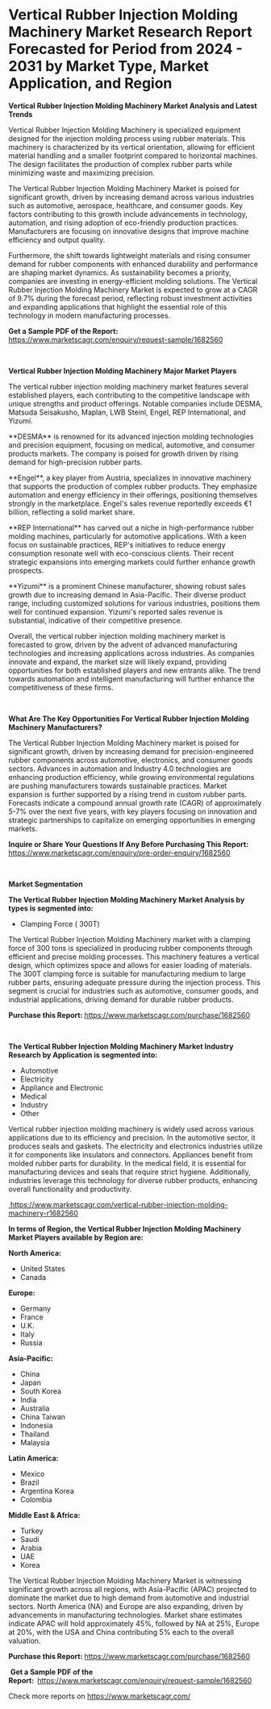 <p><h1>Vertical Rubber Injection Molding Machinery Market Research Report Forecasted for Period from 2024 -  2031 by Market Type, Market Application, and Region</h1></p><p><strong>Vertical Rubber Injection Molding Machinery Market Analysis and Latest Trends</strong></p>
<p><p>Vertical Rubber Injection Molding Machinery is specialized equipment designed for the injection molding process using rubber materials. This machinery is characterized by its vertical orientation, allowing for efficient material handling and a smaller footprint compared to horizontal machines. The design facilitates the production of complex rubber parts while minimizing waste and maximizing precision.</p><p>The Vertical Rubber Injection Molding Machinery Market is poised for significant growth, driven by increasing demand across various industries such as automotive, aerospace, healthcare, and consumer goods. Key factors contributing to this growth include advancements in technology, automation, and rising adoption of eco-friendly production practices. Manufacturers are focusing on innovative designs that improve machine efficiency and output quality.</p><p>Furthermore, the shift towards lightweight materials and rising consumer demand for rubber components with enhanced durability and performance are shaping market dynamics. As sustainability becomes a priority, companies are investing in energy-efficient molding solutions. The Vertical Rubber Injection Molding Machinery Market is expected to grow at a CAGR of 9.7% during the forecast period, reflecting robust investment activities and expanding applications that highlight the essential role of this technology in modern manufacturing processes.</p></p>
<p><strong>Get a Sample PDF of the Report:&nbsp;</strong> <a href="https://www.marketscagr.com/enquiry/request-sample/1682560?utm_campaign=1868&utm_medium=2&utm_source=Github&utm_content=ia&utm_term=30122024&utm_id=vertical-rubber-injection-molding-machinery">https://www.marketscagr.com/enquiry/request-sample/1682560</a></p>
<p>&nbsp;</p>
<p><strong>Vertical Rubber Injection Molding Machinery Major Market Players</strong></p>
<p><p>The vertical rubber injection molding machinery market features several established players, each contributing to the competitive landscape with unique strengths and product offerings. Notable companies include DESMA, Matsuda Seisakusho, Maplan, LWB Steinl, Engel, REP International, and Yizumi.</p><p>**DESMA** is renowned for its advanced injection molding technologies and precision equipment, focusing on medical, automotive, and consumer products markets. The company is poised for growth driven by rising demand for high-precision rubber parts.</p><p>**Engel**, a key player from Austria, specializes in innovative machinery that supports the production of complex rubber products. They emphasize automation and energy efficiency in their offerings, positioning themselves strongly in the marketplace. Engel's sales revenue reportedly exceeds €1 billion, reflecting a solid market share.</p><p>**REP International** has carved out a niche in high-performance rubber molding machines, particularly for automotive applications. With a keen focus on sustainable practices, REP's initiatives to reduce energy consumption resonate well with eco-conscious clients. Their recent strategic expansions into emerging markets could further enhance growth prospects.</p><p>**Yizumi** is a prominent Chinese manufacturer, showing robust sales growth due to increasing demand in Asia-Pacific. Their diverse product range, including customized solutions for various industries, positions them well for continued expansion. Yizumi's reported sales revenue is substantial, indicative of their competitive presence.</p><p>Overall, the vertical rubber injection molding machinery market is forecasted to grow, driven by the advent of advanced manufacturing technologies and increasing applications across industries. As companies innovate and expand, the market size will likely expand, providing opportunities for both established players and new entrants alike. The trend towards automation and intelligent manufacturing will further enhance the competitiveness of these firms.</p></p>
<p>&nbsp;</p>
<p><strong>What Are The Key Opportunities For Vertical Rubber Injection Molding Machinery Manufacturers?</strong></p>
<p><p>The Vertical Rubber Injection Molding Machinery market is poised for significant growth, driven by increasing demand for precision-engineered rubber components across automotive, electronics, and consumer goods sectors. Advances in automation and Industry 4.0 technologies are enhancing production efficiency, while growing environmental regulations are pushing manufacturers towards sustainable practices. Market expansion is further supported by a rising trend in custom rubber parts. Forecasts indicate a compound annual growth rate (CAGR) of approximately 5-7% over the next five years, with key players focusing on innovation and strategic partnerships to capitalize on emerging opportunities in emerging markets.</p></p>
<p><strong>Inquire or Share Your Questions If Any Before Purchasing This Report:</strong> <a href="https://www.marketscagr.com/enquiry/pre-order-enquiry/1682560?utm_campaign=1868&utm_medium=2&utm_source=Github&utm_content=ia&utm_term=30122024&utm_id=vertical-rubber-injection-molding-machinery">https://www.marketscagr.com/enquiry/pre-order-enquiry/1682560</a></p>
<p>&nbsp;</p>
<p><strong>Market Segmentation</strong></p>
<p><strong>The Vertical Rubber Injection Molding Machinery Market Analysis by types is segmented into:</strong></p>
<p><ul><li>Clamping Force ( 300T)</li></ul></p>
<p><p>The Vertical Rubber Injection Molding Machinery market with a clamping force of 300 tons is specialized in producing rubber components through efficient and precise molding processes. This machinery features a vertical design, which optimizes space and allows for easier loading of materials. The 300T clamping force is suitable for manufacturing medium to large rubber parts, ensuring adequate pressure during the injection process. This segment is crucial for industries such as automotive, consumer goods, and industrial applications, driving demand for durable rubber products.</p></p>
<p><strong>Purchase this Report:&nbsp;</strong><a href="https://www.marketscagr.com/purchase/1682560?utm_campaign=1868&utm_medium=2&utm_source=Github&utm_content=ia&utm_term=30122024&utm_id=vertical-rubber-injection-molding-machinery">https://www.marketscagr.com/purchase/1682560</a></p>
<p>&nbsp;</p>
<p><strong>The Vertical Rubber Injection Molding Machinery Market Industry Research by Application is segmented into:</strong></p>
<p><ul><li>Automotive</li><li>Electricity</li><li>Appliance and Electronic</li><li>Medical</li><li>Industry</li><li>Other</li></ul></p>
<p><p>Vertical rubber injection molding machinery is widely used across various applications due to its efficiency and precision. In the automotive sector, it produces seals and gaskets. The electricity and electronics industries utilize it for components like insulators and connectors. Appliances benefit from molded rubber parts for durability. In the medical field, it is essential for manufacturing devices and seals that require strict hygiene. Additionally, industries leverage this technology for diverse rubber products, enhancing overall functionality and productivity.</p></p>
<p><a href="https://www.marketscagr.com/vertical-rubber-injection-molding-machinery-r1682560?utm_campaign=1868&utm_medium=2&utm_source=Github&utm_content=ia&utm_term=30122024&utm_id=vertical-rubber-injection-molding-machinery">&nbsp;https://www.marketscagr.com/vertical-rubber-injection-molding-machinery-r1682560</a></p>
<p><strong>In terms of Region, the Vertical Rubber Injection Molding Machinery Market Players available by Region are:</strong></p>
<p>
    <p> <strong> North America: </strong>
        <ul>
            <li>United States</li>
            <li>Canada</li>
        </ul>
        </p> 
    <p> <strong> Europe: </strong>
        <ul>
            <li>Germany</li>
            <li>France</li>
            <li>U.K.</li>
            <li>Italy</li>
            <li>Russia</li>
        </ul>
        </p> 
    <p> <strong> Asia-Pacific: </strong>
        <ul>
            <li>China</li>
            <li>Japan</li>
            <li>South Korea</li>
            <li>India</li>
            <li>Australia</li>
            <li>China Taiwan</li>
            <li>Indonesia</li>
            <li>Thailand</li>
            <li>Malaysia</li>
        </ul>
        </p> 
    <p> <strong> Latin America: </strong>
        <ul>
            <li>Mexico</li>
            <li>Brazil</li>
            <li>Argentina Korea</li>
            <li>Colombia</li>
        </ul>
        </p> 
    <p> <strong> Middle East & Africa: </strong>
        <ul>
            <li>Turkey</li>
            <li>Saudi</li>
            <li>Arabia</li>
            <li>UAE</li>
            <li>Korea</li>
        </ul>
    </p>
    </p>
<p><p>The Vertical Rubber Injection Molding Machinery Market is witnessing significant growth across all regions, with Asia-Pacific (APAC) projected to dominate the market due to high demand from automotive and industrial sectors. North America (NA) and Europe are also expanding, driven by advancements in manufacturing technologies. Market share estimates indicate APAC will hold approximately 45%, followed by NA at 25%, Europe at 20%, with the USA and China contributing 5% each to the overall valuation.</p></p>
<p><strong>Purchase this Report: </strong><a href="https://www.marketscagr.com/purchase/1682560?utm_campaign=1868&utm_medium=2&utm_source=Github&utm_content=ia&utm_term=30122024&utm_id=vertical-rubber-injection-molding-machinery">https://www.marketscagr.com/purchase/1682560</a></p>
<p>&nbsp;<strong>Get a Sample PDF of the Report:&nbsp;&nbsp;</strong><a href="https://www.marketscagr.com/enquiry/request-sample/1682560?utm_campaign=1868&utm_medium=2&utm_source=Github&utm_content=ia&utm_term=30122024&utm_id=vertical-rubber-injection-molding-machinery">https://www.marketscagr.com/enquiry/request-sample/1682560</a></p>
<p><strong></strong></p>
<p>Check more reports on <a href="https://www.marketscagr.com/?utm_campaign=1868&utm_medium=2&utm_source=Github&utm_content=ia&utm_term=30122024&utm_id=vertical-rubber-injection-molding-machinery">https://www.marketscagr.com/</a></p>
